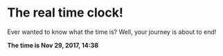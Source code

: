 # The real time clock!

Ever wanted to know what the time is? Well, your journey is about to end!

**The time is Nov 29, 2017, 14:38**